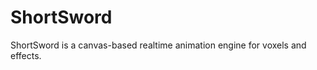 ShortSword
==========

ShortSword is a canvas-based realtime animation engine for voxels and effects.
